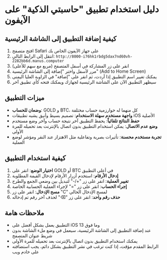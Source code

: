 # دليل استخدام تطبيق "حاسبتي الذكية" على الآيفون

## كيفية إضافة التطبيق إلى الشاشة الرئيسية

1. افتح متصفح Safari على جهاز الآيفون الخاص بك
2. انتقل إلى الرابط التالي: `http://8000-i76hk1rbdg5dax7nd60vh-2282bb6d.manus.computer`
3. انقر على زر المشاركة في أسفل المتصفح (مربع مع سهم للأعلى)
4. مرر لأسفل واختر "إضافة إلى الشاشة الرئيسية" (Add to Home Screen)
5. يمكنك تغيير اسم التطبيق إذا أردت، ثم انقر على "إضافة" في الزاوية العليا اليمنى
6. سيظهر التطبيق الآن على الشاشة الرئيسية لجهازك ويمكنك فتحه كأي تطبيق آخر

## ميزات التطبيق

- **وضعان للحساب**: GOLD و BTC، كل منهما له خوارزمية حساب مختلفة
- **واجهة مستخدم سهلة الاستخدام**: تصميم بسيط وأنيق يشبه تطبيقات iOS الأصلية
- **حفظ النتائج تلقائياً**: يحفظ التطبيق آخر نتيجة حساب وآخر وضع مستخدم
- **وضع عدم الاتصال**: يمكن استخدام التطبيق بدون اتصال بالإنترنت بعد تحميله للمرة الأولى
- **تجربة مستخدم محسنة**: تأثيرات بصرية وتفاعلية مثل الاهتزاز عند النقر ومؤشر لوضع العملية

## كيفية استخدام التطبيق

1. **اختيار الوضع**: انقر على GOLD أو BTC في أعلى التطبيق
2. **إدخال الأرقام**: استخدم أزرار الأرقام لإدخال القيمة المطلوبة
3. **تغيير العملية**: انقر على زر "+/-" لتبديل بين وضعي الجمع والطرح
4. **إجراء الحساب**: انقر على زر "=" لإجراء العملية الحسابية الخاصة
5. **مسح الإدخال**: انقر على زر "C" لمسح الإدخال الحالي
6. **حذف رقم واحد**: انقر على زر "⌫" لحذف آخر رقم تم إدخاله

## ملاحظات هامة

- التطبيق يعمل بشكل أفضل على iOS 13 وما فوق
- عند إضافة التطبيق إلى الشاشة الرئيسية، سيعمل في وضع ملء الشاشة بدون شريط عنوان المتصفح
- يمكنك استخدام التطبيق بدون اتصال بالإنترنت بعد تحميله للمرة الأولى
- الرابط المقدم مؤقت، إذا كنت ترغب في نشر التطبيق بشكل دائم، يجب استضافته على خادم ويب
